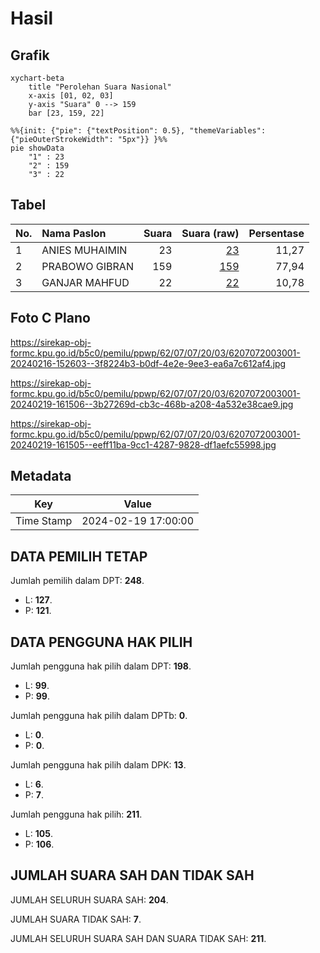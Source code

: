 # Hasil

## Grafik

```mermaid
xychart-beta
    title "Perolehan Suara Nasional"
    x-axis [01, 02, 03]
    y-axis "Suara" 0 --> 159
    bar [23, 159, 22]
```

```mermaid
%%{init: {"pie": {"textPosition": 0.5}, "themeVariables": {"pieOuterStrokeWidth": "5px"}} }%%
pie showData
    "1" : 23
    "2" : 159
    "3" : 22
```

## Tabel

| No. | Nama Paslon    | Suara | Suara (raw) | Persentase |
|:--- |:-------------- | -----:| -----------:| ----------:|
| 1   | ANIES MUHAIMIN | 23    | [23][p-1]   | 11,27      |
| 2   | PRABOWO GIBRAN | 159   | [159][p-2]  | 77,94      |
| 3   | GANJAR MAHFUD  | 22    | [22][p-3]   | 10,78      |


[p-1]: https://github.com/gigit-pemilu/pemilu-2024/blob/main/pilpres/hitung-suara/sub/62-kalimantan-tengah/sub/07-seruyan/sub/07-seruyan-raya/sub/2003-lanpasa/sub/001-tps/sub/paslon-1.txt
[p-2]: https://github.com/gigit-pemilu/pemilu-2024/blob/main/pilpres/hitung-suara/sub/62-kalimantan-tengah/sub/07-seruyan/sub/07-seruyan-raya/sub/2003-lanpasa/sub/001-tps/sub/paslon-2.txt
[p-3]: https://github.com/gigit-pemilu/pemilu-2024/blob/main/pilpres/hitung-suara/sub/62-kalimantan-tengah/sub/07-seruyan/sub/07-seruyan-raya/sub/2003-lanpasa/sub/001-tps/sub/paslon-3.txt

## Foto C Plano

https://sirekap-obj-formc.kpu.go.id/b5c0/pemilu/ppwp/62/07/07/20/03/6207072003001-20240216-152603--3f8224b3-b0df-4e2e-9ee3-ea6a7c612af4.jpg

https://sirekap-obj-formc.kpu.go.id/b5c0/pemilu/ppwp/62/07/07/20/03/6207072003001-20240219-161506--3b27269d-cb3c-468b-a208-4a532e38cae9.jpg

https://sirekap-obj-formc.kpu.go.id/b5c0/pemilu/ppwp/62/07/07/20/03/6207072003001-20240219-161505--eeff11ba-9cc1-4287-9828-df1aefc55998.jpg


## Metadata

| Key        | Value               |
| ---------- | ------------------- |
| Time Stamp | 2024-02-19 17:00:00 |


## DATA PEMILIH TETAP

Jumlah pemilih dalam DPT: **248**.
 * L: **127**.
 * P: **121**.

## DATA PENGGUNA HAK PILIH

Jumlah pengguna hak pilih dalam DPT: **198**.
 * L: **99**.
 * P: **99**.

Jumlah pengguna hak pilih dalam DPTb: **0**.
 * L: **0**.
 * P: **0**.

Jumlah pengguna hak pilih dalam DPK: **13**.
 * L: **6**.
 * P: **7**.

Jumlah pengguna hak pilih: **211**.
 * L: **105**.
 * P: **106**.

## JUMLAH SUARA SAH DAN TIDAK SAH

JUMLAH SELURUH SUARA SAH: **204**.

JUMLAH SUARA TIDAK SAH: **7**.

JUMLAH SELURUH SUARA SAH DAN SUARA TIDAK SAH: **211**.


